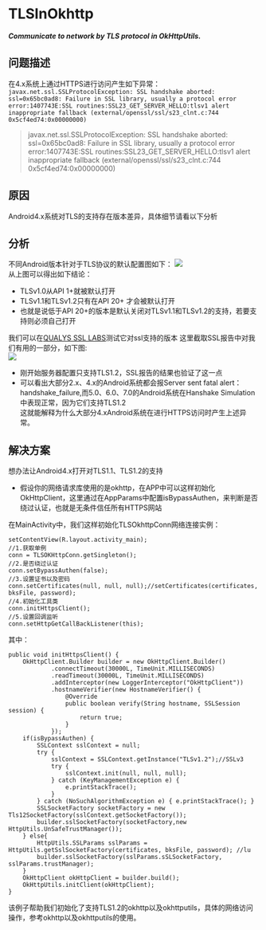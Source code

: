 # TLSInOkhttp
***Communicate to network by TLS protocol in OkHttpUtils.***

## 问题描述
在4.x系统上通过HTTPS进行访问产生如下异常：  
`javax.net.ssl.SSLProtocolException: SSL handshake aborted: ssl=0x65bc0ad8: Failure in SSL library, usually a protocol error
error:1407743E:SSL routines:SSL23_GET_SERVER_HELLO:tlsv1 alert inappropriate fallback (external/openssl/ssl/s23_clnt.c:744 0x5cf4ed74:0x00000000)`  
>javax.net.ssl.SSLProtocolException: SSL handshake aborted: ssl=0x65bc0ad8: Failure in SSL library, usually a protocol error
error:1407743E:SSL routines:SSL23_GET_SERVER_HELLO:tlsv1 alert inappropriate fallback (external/openssl/ssl/s23_clnt.c:744 0x5cf4ed74:0x00000000)

## 原因
Android4.x系统对TLS的支持存在版本差异，具体细节请看以下分析

## 分析
不同Android版本针对于TLS协议的默认配置图如下：
![](http://img.blog.csdn.net/20161229161119662?watermark/2/text/aHR0cDovL2Jsb2cuY3Nkbi5uZXQvczAwMzYwM3U=/font/5a6L5L2T/fontsize/400/fill/I0JBQkFCMA==/dissolve/70/gravity/SouthEast)  
从上图可以得出如下结论：  
* TLSv1.0从API 1+就被默认打开
* TLSv1.1和TLSv1.2只有在API 20+ 才会被默认打开
* 也就是说低于API 20+的版本是默认关闭对TLSv1.1和TLSv1.2的支持，若要支持则必须自己打开  

我们可以在[QUALYS SSL LABS](https://www.ssllabs.com/ssltest/)测试它对ssl支持的版本 
这里截取SSL报告中对我们有用的一部分，如下图:  
![](http://img.blog.csdn.net/20161229154444392?watermark/2/text/aHR0cDovL2Jsb2cuY3Nkbi5uZXQvczAwMzYwM3U=/font/5a6L5L2T/fontsize/400/fill/I0JBQkFCMA==/dissolve/70/gravity/SouthEast)  
* 刚开始服务器配置只支持TLS1.2，SSL报告的结果也验证了这一点
* 可以看出大部分2.x、4.x的Android系统都会报Server sent fatal alert：handshake_failure,而5.0、6.0、7.0的Android系统在Hanshake Simulation中表现正常，因为它们支持TLS1.2  
这就能解释为什么大部分4.xAndroid系统在进行HTTPS访问时产生上述异常。
 
## 解决方案
想办法让Android4.x打开对TLS1.1、TLS1.2的支持
* 假设你的网络请求库使用的是okhttp，在APP中可以这样初始化OkHttpClient，这里通过在AppParams中配置isBypassAuthen，来判断是否绕过认证，也就是无条件信任所有HTTPS网站  

在MainActivity中，我们这样初始化TLSOkhttpConn网络连接实例：  

	setContentView(R.layout.activity_main);
	//1.获取单例
	conn = TLSOKHttpConn.getSingleton();
	//2.是否绕过认证  
	conn.setBypassAuthen(false);  
	//3.设置证书以及密码  
	conn.setCertificates(null, null, null);//setCertificates(certificates, bksFile, password);  
	//4.初始化工具类  
	conn.initHttpsClient();  
	//5.设置回调监听  
	conn.setHttpGetCallBackListener(this); 

其中：

	public void initHttpsClient() {  
		OkHttpClient.Builder builder = new OkHttpClient.Builder()
				.connectTimeout(30000L, TimeUnit.MILLISECONDS)
				.readTimeout(30000L, TimeUnit.MILLISECONDS)
				.addInterceptor(new LoggerInterceptor("OkHttpClient"))
				.hostnameVerifier(new HostnameVerifier() {
					@Override
					public boolean verify(String hostname, SSLSession session) {
						return true;
					}
				});
		if(isBypassAuthen) {
			SSLContext sslContext = null;
			try {
				sslContext = SSLContext.getInstance("TLSv1.2");//SSLv3
				try {
					sslContext.init(null, null, null);
				} catch (KeyManagementException e) { 
					e.printStackTrace();
				}
			} catch (NoSuchAlgorithmException e) { e.printStackTrace(); }	
			SSLSocketFactory socketFactory = new Tls12SocketFactory(sslContext.getSocketFactory());
			builder.sslSocketFactory(socketFactory,new HttpUtils.UnSafeTrustManager());
		} else{
			HttpUtils.SSLParams sslParams = HttpUtils.getSslSocketFactory(certificates, bksFile, password); //lu
			builder.sslSocketFactory(sslParams.sSLSocketFactory, sslParams.trustManager);
		}
		OkHttpClient okHttpClient = builder.build();
		OkHttpUtils.initClient(okHttpClient);
	}

该例子帮助我们初始化了支持TLS1.2的okhttp以及okhttputils，具体的网络访问操作，参考okhttp以及okhttputils的使用。




